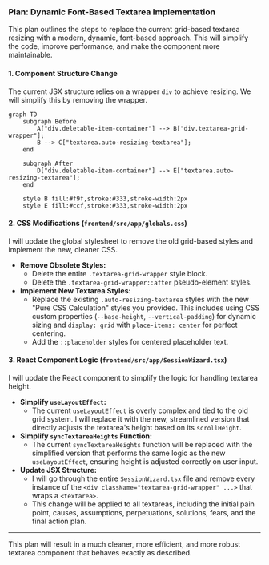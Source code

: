 ### Plan: Dynamic Font-Based Textarea Implementation

This plan outlines the steps to replace the current grid-based textarea resizing with a modern, dynamic, font-based approach. This will simplify the code, improve performance, and make the component more maintainable.

#### 1. Component Structure Change

The current JSX structure relies on a wrapper `div` to achieve resizing. We will simplify this by removing the wrapper.

```mermaid
graph TD
    subgraph Before
        A["div.deletable-item-container"] --> B["div.textarea-grid-wrapper"];
        B --> C["textarea.auto-resizing-textarea"];
    end

    subgraph After
        D["div.deletable-item-container"] --> E["textarea.auto-resizing-textarea"];
    end

    style B fill:#f9f,stroke:#333,stroke-width:2px
    style E fill:#ccf,stroke:#333,stroke-width:2px
```

#### 2. CSS Modifications (`frontend/src/app/globals.css`)

I will update the global stylesheet to remove the old grid-based styles and implement the new, cleaner CSS.

*   **Remove Obsolete Styles:**
    *   Delete the entire `.textarea-grid-wrapper` style block.
    *   Delete the `.textarea-grid-wrapper::after` pseudo-element styles.
*   **Implement New Textarea Styles:**
    *   Replace the existing `.auto-resizing-textarea` styles with the new "Pure CSS Calculation" styles you provided. This includes using CSS custom properties (`--base-height`, `--vertical-padding`) for dynamic sizing and `display: grid` with `place-items: center` for perfect centering.
    *   Add the `::placeholder` styles for centered placeholder text.

#### 3. React Component Logic (`frontend/src/app/SessionWizard.tsx`)

I will update the React component to simplify the logic for handling textarea height.

*   **Simplify `useLayoutEffect`:**
    *   The current `useLayoutEffect` is overly complex and tied to the old grid system. I will replace it with the new, streamlined version that directly adjusts the textarea's height based on its `scrollHeight`.
*   **Simplify `syncTextareaHeights` Function:**
    *   The current `syncTextareaHeights` function will be replaced with the simplified version that performs the same logic as the new `useLayoutEffect`, ensuring height is adjusted correctly on user input.
*   **Update JSX Structure:**
    *   I will go through the entire `SessionWizard.tsx` file and remove every instance of the `<div className="textarea-grid-wrapper" ...>` that wraps a `<textarea>`.
    *   This change will be applied to all textareas, including the initial pain point, causes, assumptions, perpetuations, solutions, fears, and the final action plan.

---

This plan will result in a much cleaner, more efficient, and more robust textarea component that behaves exactly as described.
